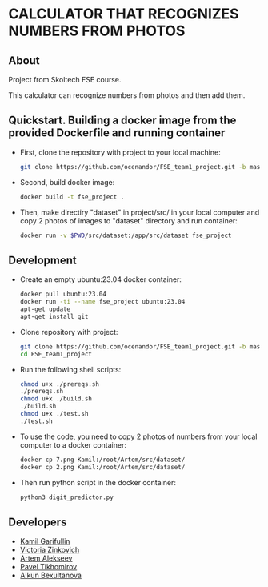 # CALCULATOR THAT RECOGNIZES NUMBERS FROM PHOTOS 

## About
Project from Skoltech FSE course.

This calculator can recognize numbers from photos and then add them.


## Quickstart. Building a docker image from the provided Dockerfile and running container
- First, clone the repository with project to your local machine:
   ```bash
   git clone https://github.com/ocenandor/FSE_team1_project.git -b master
   ```
- Second, build docker image:
   ```bash
   docker build -t fse_project .
   ```
- Then, make directiry "dataset" in project/src/ in your local computer and copy 2 photos of images to "dataset" directory and run container:
   ```bash
   docker run -v $PWD/src/dataset:/app/src/dataset fse_project
   ```

## Development
- Create an empty ubuntu:23.04 docker container:
   ```bash
   docker pull ubuntu:23.04
   docker run -ti --name fse_project ubuntu:23.04
   apt-get update
   apt-get install git
   ```
- Clone repository with project:
   ```bash
   git clone https://github.com/ocenandor/FSE_team1_project.git -b master
   cd FSE_team1_project
   ```   
- Run the following shell scripts:
   ```bash
   chmod u+x ./prereqs.sh
   ./prereqs.sh
   chmod u+x ./build.sh
   ./build.sh
   chmod u+x ./test.sh
   ./test.sh   
   ```
- To use the code, you need to copy 2 photos of numbers from your local computer to a docker container:
   ```bash
   docker cp 7.png Kamil:/root/Artem/src/dataset/
   docker cp 2.png Kamil:/root/Artem/src/dataset/
   ```
- Then run python script in the docker container:
   ```bash
   python3 digit_predictor.py
   ```



## Developers
- [Kamil Garifullin](https://github.com/kzGarifullin)
- [Victoria Zinkovich](https://github.com/victoriazinkovich)
- [Artem Alekseev](https://github.com/a007mg)
- [Pavel Tikhomirov](https://github.com/ocenandor)
- [Aikun Bexultanova](https://github.com/fokrey)

